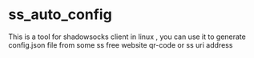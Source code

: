 # ss_auto_config
This is a tool for shadowsocks client in linux , you can use it to generate config.json file from some ss free website qr-code or ss uri address
